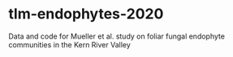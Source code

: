 # tlm-endophytes-2020
Data and code for Mueller et al. study on foliar fungal endophyte communities in the Kern River Valley
